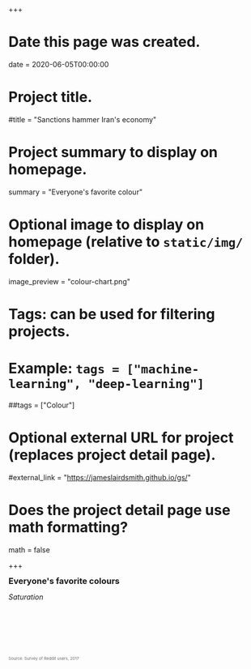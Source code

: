 +++
# Date this page was created.
date = 2020-06-05T00:00:00

# Project title.
#title = "Sanctions hammer Iran's economy"

# Project summary to display on homepage.
summary = "Everyone's favorite colour"

# Optional image to display on homepage (relative to `static/img/` folder).
image_preview = "colour-chart.png"

# Tags: can be used for filtering projects.
# Example: `tags = ["machine-learning", "deep-learning"]`
##tags = ["Colour"]

# Optional external URL for project (replaces project detail page).
#external_link = "https://jameslairdsmith.github.io/gs/"

# Does the project detail page use math formatting?
math = false

+++
<html>
<head>
  <title>Embedding Vega-Lite</title>
  <script src="https://cdn.jsdelivr.net/npm/vega@5"></script>
  <script src="https://cdn.jsdelivr.net/npm/vega-lite@4"></script>
  <script src="https://cdn.jsdelivr.net/npm/vega-embed@6"></script>
  <script src="https://cdn.jsdelivr.net/npm/vega-lite-api@0.11.0"></script>
  


<style>
#visContainer {
  width: min(720px, 100%);
  line-height:0;
  margin: auto;
}

#vis {
  width: 100%;
  margin: auto;
}

#visCaption{
  font-size: 50%;
  line-height: 1;
  font-size: 0.5rem;
  color: #696969;
}

#visSubHeading{
  font-style: italic;
  padding-bottom: 100;
  margin-bottom: 2%;
  line-height: 1;
}

#visHeading{
  padding-bottom: "100%";
  margin-top: 0;
  line-height: 1;
}

article .article-metadata {
    margin-bottom: 0;
}

</style>

</head>
<body>

<div id="visContainer">

<div id="headingblock" align="center">
    <h3 align="left" id="visHeading">Everyone's favorite colours</h3>
    <p align="left" id="visSubHeading">Saturation</p>
</div>

<div id="vis"></div>


<p align="left" id="visCaption">Source: Survey of Reddit users, 2017</p> 

</div>

<script type="text/javascript">

url_string = "https://gist.githubusercontent.com/jameslairdsmith/0d846a5eb3bc81076e497d522629c2b4/raw/ed154a51b07ab9d8329fb47d7eda862d9199b6a2/fav_colour_data.csv";

el = document.getElementById('visSubHeading');

style = window.getComputedStyle(el, null).getPropertyValue('font-size');

fontFamily = window.getComputedStyle(el, null).getPropertyValue('font-family');

subFontSize = parseFloat(style); 

yAxisSpec = {title: null,
             //tickCount: 5,
             ticks: false,
             domain: false,
             orient: "left",
             labelFontSize: subFontSize - 2,
             labelFont: fontFamily,
             labelFlush: false,
             //labelPadding: -20,
             values: [0, 0.2, 0.4, 0.6, 0.8, 1],
             grid: true};
             
xAxisSpec = {title: "Hue",
             grid: false,
             //tickCount: 5,
             maxExtent: 40,
             orient: "bottom",
             minExtent: 40,
             labelPadding: 20,
             titleFontSize: subFontSize - 1,
             titleFont: fontFamily,
             titlePadding: 5,
             labelFontSize: subFontSize - 1,
             labelFont: fontFamily,
             domain:false,
             values: [0, 0.2, 0.4, 0.6, 0.8, 1],
             ticks: false}
             
width = document.getElementById("vis").offsetWidth;
             
if (width > 450) {
  sizeLegendOrient = "right"
  sizeLegendDirection = "vertical"
  sizeLegendTitle = ["Share of", " responses"]
} else {
  sizeLegendOrient = "top"
  sizeLegendDirection = "horizontal"
  sizeLegendTitle = "Share of responses"
}
    
             
sizeLegend =  {title: sizeLegendTitle,
               titleFontSize: subFontSize - 3,
               titleFont: fontFamily,
               labelFontSize: subFontSize - 3,
               labelFont: fontFamily,
               direction: sizeLegendDirection,
               padding: 0,
               //orient: "none",
               orient: sizeLegendOrient,
               //legendX: 325,
               //legendY: -5.5,
               values: [0.01, 0.05, 0.1, 0.15],
               //offset: 0,
               format: "%"}
               
minPointSize = 20
maxPointSize =  1200
               
sizeScale = {range: [minPointSize, maxPointSize], 
             nice: false,
             clamp: false}
               
autosizeSpec = {type: "fit", 
                resize: true, 
                contains: "padding"}
                
myToolTip = ["colour",
                      "colour_hex", 
                      "prop_total",
                      "color_hue"]
                      
myBetterToolTip = [
      {"field": "colour",
       title: "Colour name",
       "type": "nominal"},
      {"field": "prop_total", 
       "type": "quantitative", 
       format: ".2%", 
       title: "Share of reponses"}
    ]

const plot = vl
        .markPoint({filled: true})
        .data(vl.csv(url_string))
        .encode(
          vl.x()
            .fieldQ("color_hue")
            .scale({domain: [-0.05, 1]})
            .axis(xAxisSpec),
          vl.y()
            .fieldQ("color_saturation")
            .scale({domain: [-0, 1]})
            .axis(yAxisSpec),
          vl.size()
            .fieldQ("prop_total")
            .scale(sizeScale)
            .legend(sizeLegend),
          vl.color()
            .fieldN("colour_hex")
            .scale(null),
          vl.fillOpacity().value(100),
          vl.tooltip(myBetterToolTip)
        )
        .width("container")
        .height(500)
        .autosize("fit")
        .config({style: {cell: {stroke: "transparent"}},
                 background: null})
        .toJSON();



opt = ({
      "actions": false,
      "tooltip": true
    });
    
vegaEmbed("#vis", plot, opt);

//vis.style.transform = "translateY(-20px)";

</script>

</body>

</html>